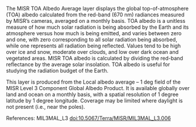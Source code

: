 The MISR TOA Albedo Average layer displays the global top-of-atmosphere (TOA) albedo calculated from the red-band (670 nm) radiances measured by MISR’s cameras, averaged on a monthly basis. TOA albedo is a unitless measure of how much solar radiation is being absorbed by the Earth and its atmosphere versus how much is being emitted, and varies between zero and one, with zero corresponding to all solar radiation being absorbed, while one represents all radiation being reflected. Values tend to be high over ice and snow, moderate over clouds, and low over dark ocean and vegetated areas. MISR TOA albedo is calculated by dividing the red-band reflectance by the average solar insolation. TOA albedo is useful for studying the radiation budget of the Earth.

This layer is produced from the Local albedo average – 1 deg field of the MISR Level 3 Component Global Albedo Product. It is available globally over land and ocean on a monthly basis, with a spatial resolution of 1 degree latitude by 1 degree longitude. Coverage may be limited where daylight is not present (i.e., near the poles).

References: MIL3MAL_L3 [doi:10.5067/Terra/MISR/MIL3MAL_L3.006](https://doi.org/10.5067/Terra/MISR/MIL3MAL_L3.006)

